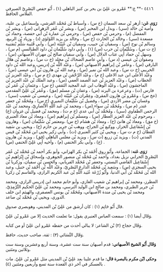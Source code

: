 ٤٤١٦ -** ع:** عَمْرو بن عَلِيّ بن بحر بن كنيز الباهلي (١) ، أَبُو حفص البَصْرِيّ الصيرفي الفلاس الحافظ.

**رَوَى عَن:** أزهر بْن سعد السمان (خ س) ، وأسباط بْن مُحَمَّد القرشي، وإسماعيل بن علية، وأمية بْن خالد (سي) ، وبدل ابن المحبر (س) ، وبشر بْن عُمَر الزهراني (س) ، وبشر بْن المفضل (م) ، وحرمي بْن حفص (س) ، وحرمي بْن عمارة بْن أَبي حفصة، وحماد بْن مسعدة (سي) ، وخالد بْن الحارث (خ س) ، وخالد بن يزيد اللؤلؤي (د) ، وزياد بْن الربيع، وسالم بْن نوح (س) ، وسفيان بْن حبيب، وسفيان بْن عُيَيْنَة (س) ، وأبي قُتَيبة سَلْم بْنقتيبة (خ ت س) ، وسُلَيْمان بْن حرب (س) (١) ، وأبي داود سُلَيْمان بْن داود الطيالسي (م س) ، وسهل بْن حماد أَبِي عتاب الدلال (س) ، وأبي سفيان صالح بْن مهران الأصبهاني (س) ، وصفوان بْن عيسى (د س) ، وأبي عاصم الضحاك بْن مخلد (خ ت س) ، وعاصم بْن هلال البارقي (س) ، وعامر بْن إبراهيم الأصبهاني (س) ، وعَبْد اللَّه بْن إدريس، وعبد الله بْن داود الخريبي (خ ت س) ، وعبد الله بْن نمير (س) ، وعبد الله بْن هارون بْن أَبي عيسى (س) ، وعَبْد الأعلى ابن عبد الاعلى (خ م) ، وعَبْد الرَّحْمَنِ بْن مهدي (خ م س) ، وعَبْد العزيز بْن الخطاب (ص) ، وعَبْد العزيز بْن عبد الصمد العمي (س) ، وعبد الملك بْن عَبْد العزيز بْن الماجشون (س) ، وعَبْد الوهاب ابن عَبد المجيد الثقفي (خ س) ، وعثمان بْن عُمَر بْن فارس (ت) ، وعرعرة بن البرند (س) ، وعفان بْن مسلم (مق) ، وعُمَر بْن عَلِيّ المقدمي (عخ س) ، وعَمْرو بْن هارون المقرئ، وعِمْران بْن عُيَيْنَة (س) ، وعيسى بْن شعيب (سي) ، وغسان بْن مضر الأزدي (س) ، وفضيل بْن سُلَيْمان النميري (خ س) ، ومُحَمَّد بْن جعفر غندر (م س) ، ومُحَمَّد بْن سواء (س) ، ومحمد بْن عَبد اللَّهِ الأَنْصارِيّ، ومحمد بْن عَبْد الرحمن الطفاوي (سي) ، ومُحَمَّد بْن أَبي عدي (خ م ت) ، ومحمد بْن فضيل بْن غزوان (خ) ، ومرحوم بْن عَبْد العزيز العطار (س) ، ومسلم بْن إبراهيم (س) ، ومعاذ بْن معاذ العنبري (خ مق) ، ومعاذ بْن هانئ (خ) ، ومعاذ بْن هشام (خ س) ،ومعتمر بْن سُلَيْمان (س) ، وهارون بْن إِسْمَاعِيل الخزاز، ووكيع بْن الجراح، ووهب بْن جرير بن حازم (خ) ، ويحيى بن سَعِيد القطان (خ م ت س) ، ويحيى بْن كثير العنبري (ت) ، وأبي زكير يحيى ابن مُحَمَّد بْن قيس المدني (ت) ، ويزيد بْن زريع (ت س) ، ويزيد بْن مغلس الباهلي (فق) ، ويزيد بْن هارون (خ) ، وأبي بكر الحنفي (م) ، وأخيه أَبِي عَلِيّ الحنفي (س) .

**رَوَى عَنه:** الجماعة، وأَبُو روق أَحْمَد بْن بكر الهزاني، وأبو بكر أحمد بْن مُحَمَّد بْن عُمَر البَصْرِيّ الحرابي نزيل بغداد، وأحمد بْن مُحَمَّد بْن منصور الجوهري، وإسحاق بْن إِبْرَاهِيم بْن إِسْمَاعِيل القاضي البستي، وجعفر بْن مُحَمَّد الفريابي، والحسن بْن سفيان، وزكريا بْن يحيى السجزي (س) ، وسَعِيد بْن مُحَمَّد الذارع البَصْرِيّ، وعَبْد اللَّه بْن أَحْمَد بْن حنبل، وعبد الله بْن مُحَمَّد بْن أَبي الدنيا، وأَبُو زُرْعَة عُبَيد اللَّهِ بْن عبد الكريم الرازي، والقاسم بْن زكريا

المطرز، ومحمد بْن إبراهيم بْن شعيب الغازي، وأبو حاتم محمد ابن إدريس الرازي، ومحمد بْن جرير الطبري، ومحمد بن صالح ابن الوليد النرسي، ومحمد بْن عَلِيّ الحكيم التِّرْمِذِيّ، ومحمد بْن يحيى بْن مندة الأصبهاني، ومُحَمَّد بْن يونس العصفري، والهيثم ابن خلف الدوري، ويحيى بْن مُحَمَّد بْن صاعد.

قال أَبُو حَاتِم (١) : كان أرشق من عَلِيّ بْن المديني، وهوبصري صدوق.

وَقَال أيضا (١) : سمعت العباس العنبري يقول: ما تعلمت الحديث إلا من عَمْرو بْن عَلِيّ.

وَقَال حجاج (٢) بْن الشاعر: لا يبالي أحدث من حفظه عَمْرو ابن عَلِيّ أو من كتابه.

وَقَال النَّسَائي (٣) : ثقة، صاحب حديث، حافظ.

**وَقَال أَبُو الشيخ الأصبهاني:** قدم أصبهان سنة ست عشرة، وسنة أربع وعشرين وسنة ست وثلاثين ومئتين.

**وحكى ابْن مكرم بالبصرة قال:** ما قدم علينا بعد عَلِيّ بْن المديني مثل عَمْرو بْن عَلِيّ. مات بالعسكر في آخر ذي القعدة سنة تسع وأربعين ومئتين (٤) .
